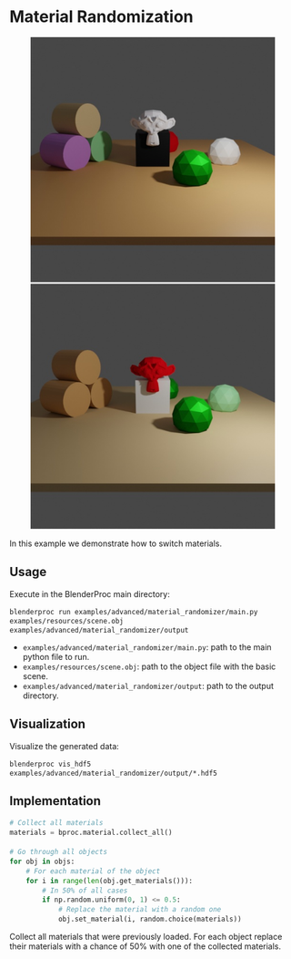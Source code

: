 # Material Randomization

<div style="text-align:center">
<img src="../../../images/material_randomizer_rendering.jpg" alt="alt text" width=430>
<img src="../../../images/material_randomizer_rendering_switched.jpg" alt="alt text" width=430>
</div>

In this example we demonstrate how to switch materials.

## Usage

Execute in the BlenderProc main directory:

```
blenderproc run examples/advanced/material_randomizer/main.py examples/resources/scene.obj examples/advanced/material_randomizer/output
```

* `examples/advanced/material_randomizer/main.py`: path to the main python file to run.
* `examples/resources/scene.obj`: path to the object file with the basic scene.
* `examples/advanced/material_randomizer/output`: path to the output directory.

## Visualization

Visualize the generated data:

```
blenderproc vis_hdf5 examples/advanced/material_randomizer/output/*.hdf5
```

## Implementation

```python
# Collect all materials
materials = bproc.material.collect_all()

# Go through all objects
for obj in objs:
    # For each material of the object
    for i in range(len(obj.get_materials())):
        # In 50% of all cases
        if np.random.uniform(0, 1) <= 0.5:
            # Replace the material with a random one
            obj.set_material(i, random.choice(materials))
```

Collect all materials that were previously loaded. For each object replace their materials with a chance of 50% with one of the collected materials.
